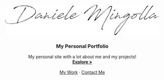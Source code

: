 <!-- PROJECT LOGO -->
<br />
<p align="center">
  <a href="https://danielemingolla.github.io/">
    <img src="/dist/img/logogit.png" alt="Logo" width="600" height="100">
  </a>

  <h3 align="center">My Personal Portfolio</h3>

  <p align="center">
    My personal site with a lot about me and my projects!
    <br />
    <a href="https://danielemingolla.github.io"><strong>Explore »</strong></a>
    <br />
    <br />
    <a href="https://danielemingolla.github.io/work.html">My Work</a>
    ·
    <a href="mailto: danielemingolla98ta@gmail.com">Contact Me</a>
  </p>
</p>
